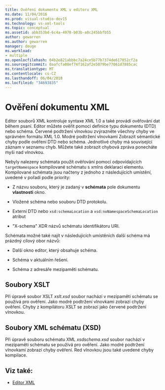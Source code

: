 ```yaml
---
title: Ověření dokumentu XML v editoru XML
ms.date: 11/04/2016
ms.prod: visual-studio-dev15
ms.technology: vs-xml-tools
ms.topic: conceptual
ms.assetid: abb353bd-6c4a-4978-b03b-a8c245bbfb55
author: gewarren
ms.author: gewarren
manager: douge
ms.workload:
- multiple
ms.openlocfilehash: 04b2e821abbbc7a24ce5b77b7374de617852cf2a
ms.sourcegitcommit: 0aafcfa08ef74f162af2e5079be77061d7885cac
ms.translationtype: MT
ms.contentlocale: cs-CZ
ms.lasthandoff: 06/04/2018
ms.locfileid: "34693835"
---
```

# <a name="xml-document-validation"></a>Ověření dokumentu XML

Editor souborů XML kontroluje syntaxe XML 1.0 a také provádí ověřování dat během psaní. Editor můžete ověřit pomocí definice typu dokumentu (DTD) nebo schéma. Červené podtržení vlnovkou zvýrazněte všechny chyby ve správném formátu XML 1.0. Modré podtržení vlnovkami Zobrazit sémantické chyby podle ověření DTD nebo schéma. Jednotlivé chyby má související záznam v seznamu chyb. Můžete také zobrazit chybová zpráva ponecháte myši nad vlnovkou.

 Nebyly nalezeny schémata použít ověřování pomocí odpovídajících `targetNamespace` kompilované schématu s xmlns deklaraci elementu. Kompilované schémata jsou načteny z jednoho z následujících umístění, uvedené v pořadí podle priority:

-   Z názvu souboru, který je zadaný v **schémata** pole dokumentu **vlastnosti** okno.

-   Vložené schéma nebo souboru DTD protokolu.

-   Externí DTD nebo `xsd:schemaLocation` a `xsd:noNamespaceSchemaLocation` atribut

-   "X-schema" XDR názvů schématu identifikátoru URI.

Schémata možné také najít v následujících umístěních další schéma má prázdný cílový obor názvů:

-   Další okno editor, který obsahuje schéma.

-   Schéma v aktuálním řešení.

-   Schéma z adresáře mezipaměti schématu.

## <a name="xslt-files"></a>Soubory XSLT
 Při úpravě soubor XSLT *xslt.xsd* soubor nachází v mezipaměti schématu se používá pro ověření. Jako modré podtržení vlnovkami zobrazí chyby ověření. Chyby z kompilátoru XSLT se zobrazí jako červené podtržení vlnovkou.

## <a name="xml-schema-xsd-files"></a>Soubory XML schématu (XSD)
 Při úpravě souboru schématu XML *xsdschema.xsd* soubor nachází v mezipaměti schématu se používá pro ověření. Jako modré podtržení vlnovkami zobrazí chyby ověření. Red vlnovkou jsou také uvedené chyby kompilace.

## <a name="see-also"></a>Viz také:

- [Editor XML](../xml-tools/xml-editor.md)